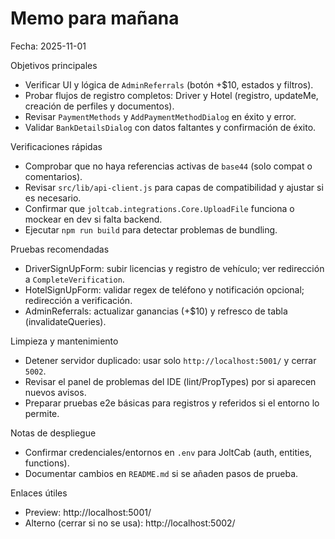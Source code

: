 # Memo para mañana

Fecha: 2025-11-01

Objetivos principales
- Verificar UI y lógica de `AdminReferrals` (botón +$10, estados y filtros).
- Probar flujos de registro completos: Driver y Hotel (registro, updateMe, creación de perfiles y documentos).
- Revisar `PaymentMethods` y `AddPaymentMethodDialog` en éxito y error.
- Validar `BankDetailsDialog` con datos faltantes y confirmación de éxito.

Verificaciones rápidas
- Comprobar que no haya referencias activas de `base44` (solo compat o comentarios).
- Revisar `src/lib/api-client.js` para capas de compatibilidad y ajustar si es necesario.
- Confirmar que `joltcab.integrations.Core.UploadFile` funciona o mockear en dev si falta backend.
- Ejecutar `npm run build` para detectar problemas de bundling.

Pruebas recomendadas
- DriverSignUpForm: subir licencias y registro de vehículo; ver redirección a `CompleteVerification`.
- HotelSignUpForm: validar regex de teléfono y notificación opcional; redirección a verificación.
- AdminReferrals: actualizar ganancias (+$10) y refresco de tabla (invalidateQueries).

Limpieza y mantenimiento
- Detener servidor duplicado: usar solo `http://localhost:5001/` y cerrar `5002`.
- Revisar el panel de problemas del IDE (lint/PropTypes) por si aparecen nuevos avisos.
- Preparar pruebas e2e básicas para registros y referidos si el entorno lo permite.

Notas de despliegue
- Confirmar credenciales/entornos en `.env` para JoltCab (auth, entities, functions).
- Documentar cambios en `README.md` si se añaden pasos de prueba.

Enlaces útiles
- Preview: http://localhost:5001/
- Alterno (cerrar si no se usa): http://localhost:5002/